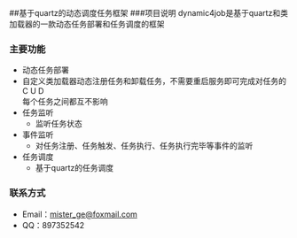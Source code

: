 ##基于quartz的动态调度任务框架
###项目说明
dynamic4job是基于quartz和类加载器的一款动态任务部署和任务调度的框架
<br/>
### 主要功能
* 动态任务部署
 * 自定义类加载器动态注册任务和卸载任务，不需要重启服务即可完成对任务的C U  D<br/>每个任务之间都互不影响
* 任务监听
  * 监听任务状态
* 事件监听
  * 对任务注册、任务触发、任务执行、任务执行完毕等事件的监听
* 任务调度
  * 基于quartz的任务调度

### 联系方式
* Email：mister_ge@foxmail.com
* QQ：897352542


